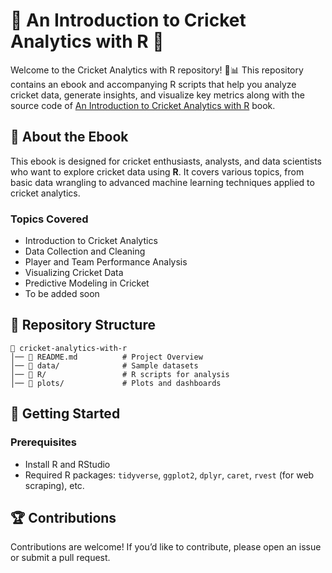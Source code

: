 # 📘 An Introduction to Cricket Analytics with R 🏏

Welcome to the Cricket Analytics with R repository! 🏏📊 This repository contains an ebook and accompanying R scripts that help you analyze cricket data, generate insights, and visualize key metrics along with the source code of [An Introduction to Cricket Analytics with R](https://samrit.quarto.pub/cabr/) book.

## 📖 About the Ebook
This ebook is designed for cricket enthusiasts, analysts, and data scientists who want to explore cricket data using **R**. It covers various topics, from basic data wrangling to advanced machine learning techniques applied to cricket analytics.

### Topics Covered
- Introduction to Cricket Analytics
- Data Collection and Cleaning
- Player and Team Performance Analysis
- Visualizing Cricket Data
- Predictive Modeling in Cricket
- To be added soon

## 📂 Repository Structure

```
📁 cricket-analytics-with-r
│── 📄 README.md          # Project Overview  
│── 📂 data/              # Sample datasets  
│── 📂 R/                 # R scripts for analysis  
│── 📂 plots/             # Plots and dashboards  
```
## 🚀 Getting Started
### Prerequisites
- Install R and RStudio
- Required R packages: `tidyverse`, `ggplot2`, `dplyr`, `caret`, `rvest` (for web scraping), etc.

## 🏆 Contributions
Contributions are welcome! If you’d like to contribute, please open an issue or submit a pull request.


